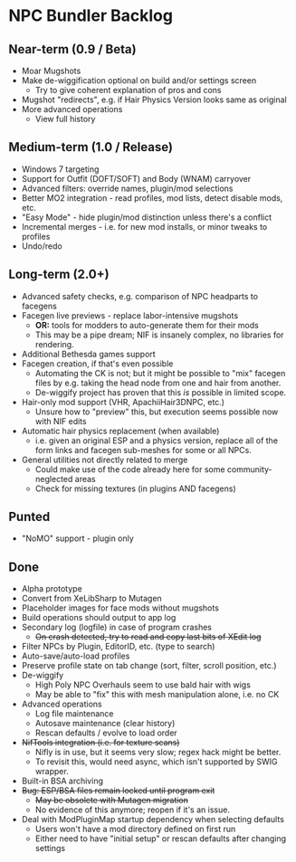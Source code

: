 ﻿# NPC Bundler Backlog

## Near-term (0.9 / Beta)

- Moar Mugshots
- Make de-wiggification optional on build and/or settings screen
  - Try to give coherent explanation of pros and cons
- Mugshot "redirects", e.g. if Hair Physics Version looks same as original
- More advanced operations
  - View full history

## Medium-term (1.0 / Release)

- Windows 7 targeting
- Support for Outfit (DOFT/SOFT) and Body (WNAM) carryover
- Advanced filters: override names, plugin/mod selections
- Better MO2 integration - read profiles, mod lists, detect disable mods, etc.
- "Easy Mode" - hide plugin/mod distinction unless there's a conflict
- Incremental merges - i.e. for new mod installs, or minor tweaks to profiles
- Undo/redo

## Long-term (2.0+)

- Advanced safety checks, e.g. comparison of NPC headparts to facegens
- Facegen live previews - replace labor-intensive mugshots
  - **OR:** tools for modders to auto-generate them for their mods
  - This may be a pipe dream; NIF is insanely complex, no libraries for rendering.
- Additional Bethesda games support
- Facegen creation, if that's even possible
  - Automating the CK is not; but it might be possible to "mix" facegen files
    by e.g. taking the head node from one and hair from another.
  - De-wiggify project has proven that this *is* possible in limited scope.
- Hair-only mod support (VHR, ApachiiHair3DNPC, etc.)
  - Unsure how to "preview" this, but execution seems possible now with NIF edits
- Automatic hair physics replacement (when available)
  - i.e. given an original ESP and a physics version, replace all of the form
    links and facegen sub-meshes for some or all NPCs.
- General utilities not directly related to merge
  - Could make use of the code already here for some community-neglected areas
  - Check for missing textures (in plugins AND facegens)

## Punted

- "NoMO" support - plugin only

## Done

- Alpha prototype
- Convert from XeLibSharp to Mutagen
- Placeholder images for face mods without mugshots
- Build operations should output to app log
- Secondary log (logfile) in case of program crashes
  - ~~On crash detected, try to read and copy last bits of XEdit log~~
- Filter NPCs by Plugin, EditorID, etc. (type to search)
- Auto-save/auto-load profiles
- Preserve profile state on tab change (sort, filter, scroll position, etc.)
- De-wiggify
  - High Poly NPC Overhauls seem to use bald hair with wigs
  - May be able to "fix" this with mesh manipulation alone, i.e. no CK
- Advanced operations
  - Log file maintenance
  - Autosave maintenance (clear history)
  - Rescan defaults / evolve to load order
- ~~NifTools integration (i.e. for texture scans)~~
  - Nifly is in use, but it seems very slow; regex hack might be better.
  - To revisit this, would need async, which isn't supported by SWIG wrapper.
- Built-in BSA archiving
- ~~Bug: ESP/BSA files remain locked until program exit~~
  - ~~May be obsolete with Mutagen migration~~
  - No evidence of this anymore; reopen if it's an issue.
- Deal with ModPluginMap startup dependency when selecting defaults
  - Users won't have a mod directory defined on first run
  - Either need to have "initial setup" or rescan defaults after changing settings
